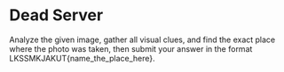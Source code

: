 # Dead Server

Analyze the given image, gather all visual clues, and find the exact place where the photo was taken, then submit your answer in the format LKSSMKJAKUT{name_the_place_here}.